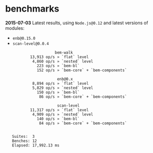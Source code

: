 benchmarks
==========

**2015-07-03** Latest results, using `Node.js@0.12` and latest versions of modules:

* `enb@0.15.0`
* `scan-level@0.0.4`

```
                      bem-walk
           13,913 op/s » `flat` level
            4,860 op/s » `nested` level
              223 op/s » `bem-bl`
              152 op/s » `bem-core` + `bem-components`

                       enb@0.x
            8,894 op/s » `flat` level
            5,829 op/s » `nested` level
              150 op/s » `bem-bl`
               86 op/s » `bem-core` + `bem-components`

                       scan-level
           11,317 op/s » `flat` level
            4,909 op/s » `nested` level
              140 op/s » `bem-bl`
               84 op/s » `bem-core` + `bem-components`


   Suites:  3
   Benches: 12
   Elapsed: 17,992.13 ms
```

